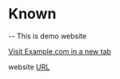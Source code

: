 # Known
-- This is demo website 

<a href="https://sriramfevenz.github.io/Known/" target="_blank">Visit Example.com in a new tab</a>

website [URL](https://sriramfevenz.github.io/Known/)
